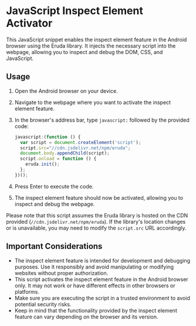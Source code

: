 # JavaScript Inspect Element Activator

This JavaScript snippet enables the inspect element feature in the Android browser using the Eruda library. It injects the necessary script into the webpage, allowing you to inspect and debug the DOM, CSS, and JavaScript.

## Usage

1. Open the Android browser on your device.
2. Navigate to the webpage where you want to activate the inspect element feature.
3. In the browser's address bar, type `javascript:` followed by the provided code:

   ```javascript
   javascript:(function () {
     var script = document.createElement('script');
     script.src="//cdn.jsdelivr.net/npm/eruda";
     document.body.appendChild(script);
     script.onload = function () {
       eruda.init();
     };
   })();
   ```

4. Press Enter to execute the code.
5. The inspect element feature should now be activated, allowing you to inspect and debug the webpage.

Please note that this script assumes the Eruda library is hosted on the CDN provided (`//cdn.jsdelivr.net/npm/eruda`). If the library's location changes or is unavailable, you may need to modify the `script.src` URL accordingly.

## Important Considerations

- The inspect element feature is intended for development and debugging purposes. Use it responsibly and avoid manipulating or modifying websites without proper authorization.
- This script activates the inspect element feature in the Android browser only. It may not work or have different effects in other browsers or platforms.
- Make sure you are executing the script in a trusted environment to avoid potential security risks.
- Keep in mind that the functionality provided by the inspect element feature can vary depending on the browser and its version.

